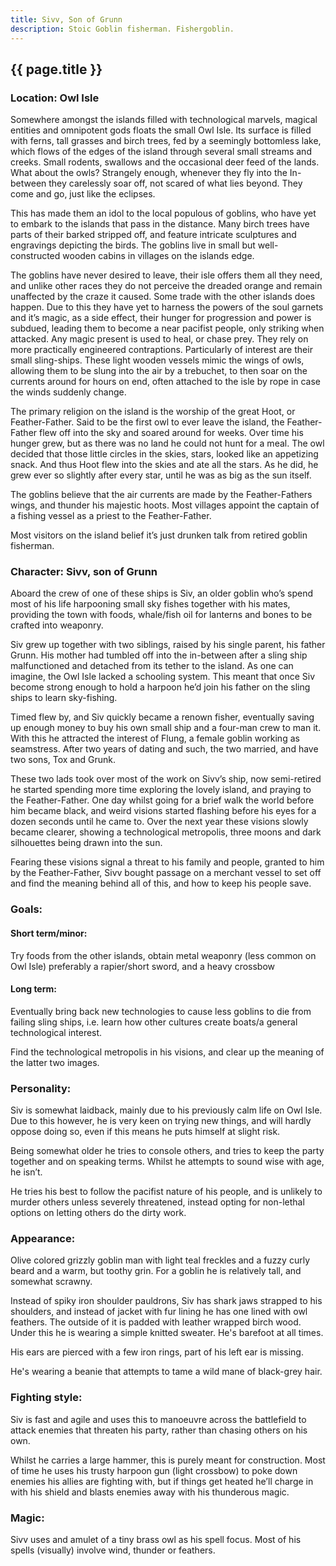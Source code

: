 ```yaml
---
title: Sivv, Son of Grunn
description: Stoic Goblin fisherman. Fishergoblin.
---
```


## {{ page.title }}

### Location: Owl Isle
Somewhere amongst the islands filled with technological marvels, magical entities and omnipotent gods floats the small Owl Isle. Its surface is filled with ferns, tall grasses and birch trees, fed by a seemingly bottomless lake, which flows of the edges of the island through several small streams and creeks. Small rodents, swallows and the occasional deer feed of the lands. What about the owls? Strangely enough, whenever they fly into the In-between they carelessly soar off, not scared of what lies beyond. They come and go, just like the eclipses.

This has made them an idol to the local populous of goblins, who have yet to embark to the islands that pass in the distance. Many birch trees have parts of their barked stripped off, and feature intricate sculptures and engravings depicting the birds. The goblins live in small but well-constructed wooden cabins in villages on the islands edge.

The goblins have never desired to leave, their isle offers them all they need, and unlike other races they do not perceive the dreaded orange and remain unaffected by the craze it caused. Some trade with the other islands does happen.
Due to this they have yet to harness the powers of the soul garnets and it’s magic, as a side effect, their hunger for progression and power is subdued, leading them to become a near pacifist people, only striking when attacked. Any magic present is used to heal, or chase prey. 
They rely on more practically engineered contraptions. Particularly of interest are their small sling-ships. These light wooden vessels mimic the wings of owls, allowing them to be slung into the air by a trebuchet, to then soar on the currents around for hours on end, often attached to the isle by rope in case the winds suddenly change. 

The primary religion on the island is the worship of the great Hoot, or Feather-Father.
Said to be the first owl to ever leave the island, the Feather-Father flew off into the sky and soared around for weeks. Over time his hunger grew, but as there was no land he could not hunt for a meal.
The owl decided that those little circles in the skies, stars, looked like an appetizing snack.
And thus Hoot flew into the skies and ate all the stars. As he did, he grew ever so slightly after every star, until he was as big as the sun itself.

The goblins believe that the air currents are made by the Feather-Fathers wings, and thunder his majestic hoots. Most villages appoint the captain of a fishing vessel as a priest to the Feather-Father.

Most visitors on the island belief it’s just drunken talk from retired goblin fisherman.

### Character: Sivv, son of Grunn
Aboard the crew of one of these ships is Siv, an older goblin who’s spend most of his life harpooning small sky fishes together with his mates, providing the town with foods, whale/fish oil for lanterns and bones to be crafted into weaponry.

Siv grew up together with two siblings, raised by his single parent, his father Grunn. His mother had tumbled off into the in-between after a sling ship malfunctioned and detached from its tether to the island. As one can imagine, the Owl Isle lacked a schooling system. This meant that once Siv become strong enough to hold a harpoon he’d join his father on the sling ships to learn sky-fishing.

Timed flew by, and Siv quickly became a renown fisher, eventually saving up enough money to buy his own small ship and a four-man crew to man it. With this he attracted the interest of Flung, a female goblin working as seamstress. After two years of dating and such, the two married, and have two sons, Tox and Grunk. 

These two lads took over most of the work on Sivv’s ship, now semi-retired he started spending more time exploring the lovely island, and praying to the Feather-Father. 
One day whilst going for a brief walk the world before him became black, and weird visions started flashing before his eyes for a dozen seconds until he came to.
Over the next year these visions slowly became clearer, showing a technological metropolis, three moons and dark silhouettes being drawn into the sun.

Fearing these visions signal a threat to his family and people, granted to him by the Feather-Father, Sivv bought passage on a merchant vessel to set off and find the meaning behind all of this, and how to keep his people save.

### Goals:
#### Short term/minor:
Try foods from the other islands, obtain metal weaponry (less common on Owl Isle) preferably a rapier/short sword, and a heavy crossbow

#### Long term:
Eventually bring back new technologies to cause less goblins to die from failing sling ships, i.e. learn how other cultures create boats/a general technological interest.

Find the technological metropolis in his visions, and clear up the meaning of the latter two images.

### Personality:
Siv is somewhat laidback, mainly due to his previously calm life on Owl Isle. Due to this however, he is very keen on trying new things, and will hardly oppose doing so, even if this means he puts himself at slight risk.

Being somewhat older he tries to console others, and tries to keep the party together and on speaking terms. Whilst he attempts to sound wise with age, he isn’t.

He tries his best to follow the pacifist nature of his people, and is unlikely to murder others unless severely threatened, instead opting for non-lethal options on letting others do the dirty work.

### Appearance: 
Olive colored grizzly goblin man with light teal freckles and a fuzzy curly beard and a warm, but toothy grin. For a goblin he is relatively tall, and somewhat scrawny.

Instead of spiky iron shoulder pauldrons, Siv has shark jaws strapped to his shoulders, and instead of jacket with fur lining he has one lined with owl feathers. The outside of it is padded with leather wrapped birch wood. Under this he is wearing a simple knitted sweater. He's barefoot at all times.

His ears are pierced with a few iron rings, part of his left ear is missing.

He's wearing a beanie that attempts to tame a wild mane of black-grey hair.

### Fighting style: 
Siv is fast and agile and uses this to manoeuvre across the battlefield to attack enemies that threaten his party, rather than chasing others on his own.

Whilst he carries a large hammer, this is purely meant for construction.
Most of time he uses his trusty harpoon gun (light crossbow) to poke down enemies his allies are fighting with, but if things get heated he’ll charge in with his shield and blasts enemies away with his thunderous magic.

### Magic:
Sivv uses and amulet of a tiny brass owl as his spell focus. Most of his spells (visually) involve wind, thunder or feathers.
